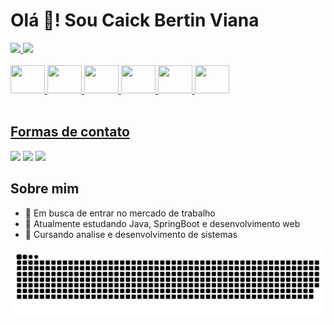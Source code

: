 # Olá 👋! Sou Caick Bertin Viana
<div> 
  <a href="https://github.com/C41queira">
  <img height="180em" src="https://github-readme-stats.vercel.app/api?username=C41queira&show_icons=true&theme=transparent">
  <img height="180em" src="https://github-readme-stats.vercel.app/api/top-langs/?username=C41queira&layout=donut&langs_count=16&theme=transparent">
</div>
<br>
<div style="display: inline_block">
  <img aling="center" width="55px" height="45px" src="https://cdn.jsdelivr.net/gh/devicons/devicon/icons/java/java-original.svg">
  <img aling="center" width="55px" height="45px" src="https://cdn.jsdelivr.net/gh/devicons/devicon/icons/spring/spring-original.svg" />
  <img aling="center" width="55px" height="45px" src="https://cdn.jsdelivr.net/gh/devicons/devicon/icons/javascript/javascript-original.svg">
  <img aling="center" width="55px" height="45px" src="https://cdn.jsdelivr.net/gh/devicons/devicon/icons/html5/html5-original.svg" />
  <img aling="center" width="55px" height="45px" src="https://cdn.jsdelivr.net/gh/devicons/devicon/icons/css3/css3-original.svg" />
  <img aling="center" width="55px" height="45px" src="https://cdn.jsdelivr.net/gh/devicons/devicon/icons/bootstrap/bootstrap-original-wordmark.svg">      
</div>
<br>

## Formas de contato
<div style="display: inline_block">
  <a href="mailto:devdbigode@gmail.com" target="_blank"><img src="https://img.shields.io/badge/Gmail-D14836?style=for-the-badge&logo=gmail&logoColor=white"></a>
  <a href="https://www.linkedin.com/in/caick-bertin-695471298/" target="_blank"><img src="https://img.shields.io/badge/LinkedIn-0077B5?style=for-the-badge&logo=linkedin&logoColor=white"></a>
  <a href="#" target="_blank"><img src="https://img.shields.io/badge/Instagram-E4405F?style=for-the-badge&logo=instagram&logoColor=white)https://img.shields.io/badge/Instagram-E4405F?style=for-the-badge&logo=instagram&logoColor=white"></a>
</div>

## Sobre mim 
- 🔭 Em busca de entrar no mercado de trabalho
- 🌱 Atualmente estudando Java, SpringBoot e desenvolvimento web
- 📖 Cursando analise e desenvolvimento de sistemas 

<picture>
  <source media="(prefers-color-scheme: dark)" srcset="https://raw.githubusercontent.com/C41queira/C41queira/output/github-contribution-grid-snake-dark.svg">
  <source media="(prefers-color-scheme: light)" srcset="https://raw.githubusercontent.com/C41queira/C41queira/output/github-contribution-grid-snake.svg">
  <img alt="github contribution grid snake animation" src="https://raw.githubusercontent.com/C41queira/C41queira/output/github-contribution-grid-snake.svg">
</picture>

